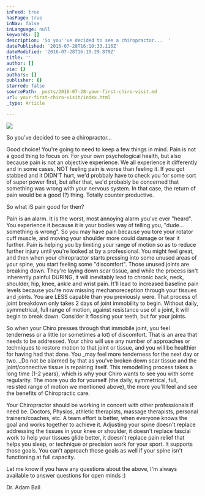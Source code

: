 ```yaml
---
inFeed: true
hasPage: true
inNav: false
inLanguage: null
keywords: []
description: 'So you''ve decided to see a chiropractor...  '
datePublished: '2016-07-28T16:10:33.116Z'
dateModified: '2016-07-28T16:10:29.879Z'
title: ''
author: []
via: {}
authors: []
publisher: {}
starred: false
sourcePath: _posts/2016-07-28-your-first-chiro-visit.md
url: your-first-chiro-visit/index.html
_type: Article

---
```

![](https://the-grid-user-content.s3-us-west-2.amazonaws.com/46632bc4-4bcc-47ed-98cd-9abe01fac769.jpg)

So you've decided to see a chiropractor... 

Good choice! You're going to need to keep a few things in mind. Pain is not a good thing to focus on. For your own psychological health, but also because pain is not an objective experience. We all experience it differently and in some cases, NOT feeling pain is worse than feeling it. If you got stabbed and it DIDN'T hurt, we'd probbaly have to check you for some sort of super power first, but after that, we'd probably be concerned that something was wrong with your nervous system. In that case, the return of pain would be a good (?) thing. Totally counter productive. 

So what IS pain good for then? 

Pain is an alarm. It is the worst, most annoying alarm you've ever "heard". You experience it because it is your bodies way of telling you, "dude... something is wrong". So you may have pain because you tore your rotator cuff muscle, and moving your shoulder more could damage or tear it further. Pain is helping you by limiting your range of motion so as to reduce further injury until you're looked at by a professional. You might feel great, and then when your chiropractor starts pressing into some unused areas of your spine, you start feeling some "discomfort". Those unused joints are breaking down. They're laying down scar tissue, and while the process isn't inherently painful DURING, it will inevitably lead to chronic back, neck, shoulder, hip, knee, ankle and wrist pain. It'll lead to increased baseline pain levels because you're now missing mechanoreception through your tissues and joints. You are LESS capable than you previously were. That process of joint breakdown only takes 2 days of joint immobility to begin. Without daily, symmetrical, full range of motion, against resistance use of a joint, it will begin to break down. Consider it flossing your teeth, but for your joints. 

So when your Chiro presses through that immobile joint, you feel tenderness or a little (or sometimes a lot) of discomfort. That is an area that needs to be addressed. Your chiro will use any number of approaches or techniques to restore motion to that joint or tissue, and you will be healthier for having had that done. You _may feel more tenderness for the next day or two. _Do not be alarmed by that as you've broken down scar tissue and the joint/connective tissue is repairing itself. This remodelling process takes a long time (1-2 years), which is why your Chiro wants to see you with some regularity. The more you do for yourself (the daily, symmetrical, full, resisted range of motion we mentioned above), the more you'll feel and see the benefits of Chiropractic care. 

Your Chiropractor should be working in concert with other professionals if need be. Doctors, Physios, athletic therapists, massage therapists, personal trainers/coaches, etc. A team effort is better, when everyone knows the goal and works together to achieve it. Adjusting your spine doesn't replace addressing the tissues in your knee or shoulder, it doesn't replace fascial work to help your tissues glide better, it doesn't replace pain relief that helps you sleep, or technique or precision work for your sport. It supports those goals. You can't approach those goals as well if your spine isn't functioning at full capacity. 

Let me know if you have any questions about the above, I'm always available to answer questions for open minds :) 

Dr. Adam Ball